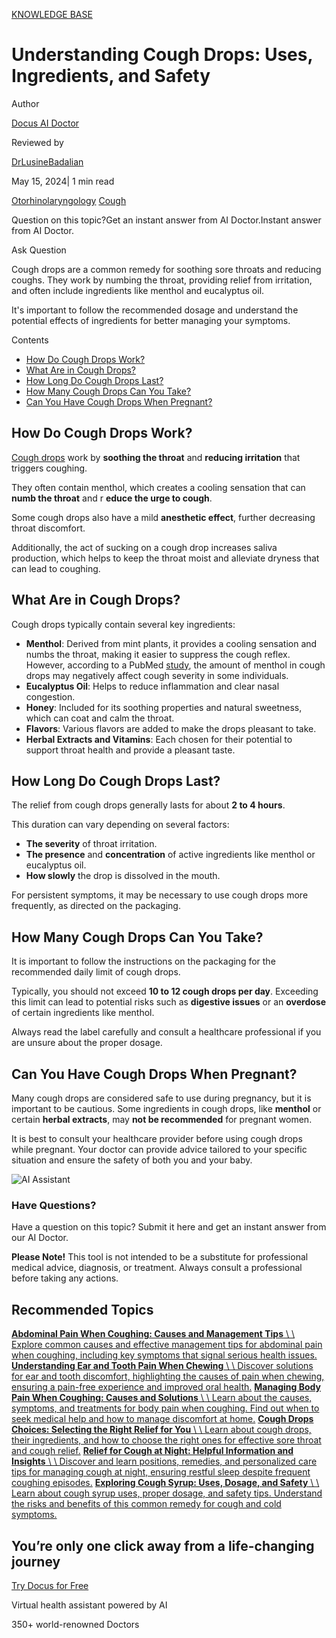 [KNOWLEDGE BASE](https://docus.ai/knowledge-base)

# Understanding Cough Drops: Uses, Ingredients, and Safety

Author

[Docus AI Doctor](https://docus.ai/ai-doctor)

Reviewed by

[DrLusineBadalian](https://docus.ai/author/dr-lusine-badalian)

May 15, 2024\| 1 min read

[Otorhinolaryngology](https://docus.ai/tags/otorhinolaryngology) [Cough](https://docus.ai/tags/cough)

Question on this topic?Get an instant answer from AI Doctor.Instant answer from AI Doctor.

Ask Question

Cough drops are a common remedy for soothing sore throats and reducing coughs. They work by numbing the throat, providing relief from irritation, and often include ingredients like menthol and eucalyptus oil.

It's important to follow the recommended dosage and understand the potential effects of ingredients for better managing your symptoms.

Contents

- [How Do Cough Drops Work?](https://docus.ai/knowledge-base/understanding-cough-drops#how-do-cough-drops-work)
- [What Are in Cough Drops?](https://docus.ai/knowledge-base/understanding-cough-drops#what-are-in-cough-drops)
- [How Long Do Cough Drops Last?](https://docus.ai/knowledge-base/understanding-cough-drops#how-long-do-cough-drops-last)
- [How Many Cough Drops Can You Take?](https://docus.ai/knowledge-base/understanding-cough-drops#how-many-cough-drops-can-you-take)
- [Can You Have Cough Drops When Pregnant?](https://docus.ai/knowledge-base/understanding-cough-drops#can-you-have-cough-drops-when-pregnant)

## How Do Cough Drops Work?

[Cough drops](https://docus.ai/knowledge-base/cough-drops-choices) work by **soothing the throat** and **reducing irritation** that triggers coughing.

They often contain menthol, which creates a cooling sensation that can **numb the throat** and r **educe the urge to cough**.

Some cough drops also have a mild **anesthetic effect**, further decreasing throat discomfort.

Additionally, the act of sucking on a cough drop increases saliva production, which helps to keep the throat moist and alleviate dryness that can lead to coughing.

## What Are in Cough Drops?

Cough drops typically contain several key ingredients:

- **Menthol**: Derived from mint plants, it provides a cooling sensation and numbs the throat, making it easier to suppress the cough reflex. However, according to a PubMed [study](https://pubmed.ncbi.nlm.nih.gov/29535234/), the amount of menthol in cough drops may negatively affect cough severity in some individuals.
- **Eucalyptus Oil**: Helps to reduce inflammation and clear nasal congestion.
- **Honey**: Included for its soothing properties and natural sweetness, which can coat and calm the throat.
- **Flavors**: Various flavors are added to make the drops pleasant to take.
- **Herbal Extracts and Vitamins**: Each chosen for their potential to support throat health and provide a pleasant taste.

## How Long Do Cough Drops Last?

The relief from cough drops generally lasts for about **2 to 4 hours**.

This duration can vary depending on several factors:

- **The severity** of throat irritation.
- **The presence** and **concentration** of active ingredients like menthol or eucalyptus oil.
- **How slowly** the drop is dissolved in the mouth.

For persistent symptoms, it may be necessary to use cough drops more frequently, as directed on the packaging.

## How Many Cough Drops Can You Take?

It is important to follow the instructions on the packaging for the recommended daily limit of cough drops.

Typically, you should not exceed **10 to 12 cough drops per day**. Exceeding this limit can lead to potential risks such as **digestive issues** or an **overdose** of certain ingredients like menthol.

Always read the label carefully and consult a healthcare professional if you are unsure about the proper dosage.

## Can You Have Cough Drops When Pregnant?

Many cough drops are considered safe to use during pregnancy, but it is important to be cautious. Some ingredients in cough drops, like **menthol** or certain **herbal extracts**, may **not be recommended** for pregnant women.

It is best to consult your healthcare provider before using cough drops while pregnant. Your doctor can provide advice tailored to your specific situation and ensure the safety of both you and your baby.

![AI Assistant](https://docus.ai/images/small-assistant.png)

### Have Questions?

Have a question on this topic? Submit it here and get an instant answer from our AI Doctor.

**Please Note!** This tool is not intended to be a substitute for professional medical advice, diagnosis, or treatment. Always consult a professional before taking any actions.

## Recommended Topics

[**Abdominal Pain When Coughing: Causes and Management Tips** \\
\\
Explore common causes and effective management tips for abdominal pain when coughing, including key symptoms that signal serious health issues.](https://docus.ai/knowledge-base/treatmnet-and-causes-of-abdominal-pain-when-coughing) [**Understanding Ear and Tooth Pain When Chewing** \\
\\
Discover solutions for ear and tooth discomfort, highlighting the causes of pain when chewing, ensuring a pain-free experience and improved oral health.](https://docus.ai/knowledge-base/understanding-ear-and-tooth-pain-when-chewing) [**Managing Body Pain When Coughing: Causes and Solutions** \\
\\
Learn about the causes, symptoms, and treatments for body pain when coughing. Find out when to seek medical help and how to manage discomfort at home.](https://docus.ai/knowledge-base/managing-body-pain-when-coughing) [**Cough Drops Choices: Selecting the Right Relief for You** \\
\\
Learn about cough drops, their ingredients, and how to choose the right ones for effective sore throat and cough relief.](https://docus.ai/knowledge-base/cough-drops-choices) [**Relief for Cough at Night: Helpful Information and Insights** \\
\\
Discover and learn positions, remedies, and personalized care tips for managing cough at night, ensuring restful sleep despite frequent coughing episodes.](https://docus.ai/knowledge-base/relief-for-cough-at-night) [**Exploring Cough Syrup: Uses, Dosage, and Safety** \\
\\
Learn about cough syrup uses, proper dosage, and safety tips. Understand the risks and benefits of this common remedy for cough and cold symptoms.](https://docus.ai/knowledge-base/exploring-cough-syrup)

## You’re only one click away from a life-changing journey

[Try Docus for Free](https://my.docus.ai/auth/signup)

Virtual health assistant powered by AI

350+ world-renowned Doctors